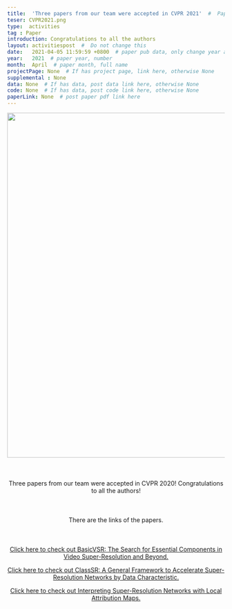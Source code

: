 ```yaml
---
title:  'Three papers from our team were accepted in CVPR 2021'  #  Paper title, covered by ''
teser: CVPR2021.png
type:  activities
tag : Paper
introduction: Congratulations to all the authors
layout: activitiespost  #  Do not change this
date:   2021-04-05 11:59:59 +0800  # paper pub data, only change year and month according to this format
year:   2021  # paper year, number
month:  April  # paper month, full name
projectPage: None  # If has project page, link here, otherwise None
supplemental : None
data: None  # If has data, post data link here, otherwise None
code: None  # If has data, post code link here, otherwise None
paperLink: None  # post paper pdf link here
---
```


<center><img src="http://xpixel.group/images/activities/CVPR2021.png" width = "800" height = "auto"  /></center>

&nbsp;
&nbsp;
<center>
<p style="font-size:20px;width:100%;text-align:left" >

Three papers from our team were accepted in CVPR 2020! Congratulations to all the authors!

</p>
</center>
&nbsp;

<center>
<p style="font-size:20px;width:100%;text-align:left" >

There are the links of the papers.

</p>
</center>
&nbsp;


<center>
<p style="font-size:20px;width:100%;text-align:left" >

<a href="http://xpixel.group/2021/03/23/BasicVSR-The-Search-for-Essential-Components-in-Video-Super-Resolution-and-Beyond.html"><font class="text-primary">Click here to check out BasicVSR: The Search for Essential Components in Video Super-Resolution and Beyond.</font></a>
<br>

<a href="http://xpixel.group/2021/03/23/ClassSR-A-General-Framework-to-Accelerate-Super-Resolution-Networks-by-Data-Characteristic.html"><font class="text-primary">Click here to check out ClassSR: A General Framework to Accelerate Super-Resolution Networks by Data Characteristic.</font></a>
<br>

<a href="http://xpixel.group/2021/03/23/Interpreting-Super-Resolution-Networks-with-Local-Attribution-Maps.html"><font class="text-primary">Click here to check out Interpreting Super-Resolution Networks with Local Attribution Maps.</font></a>
</p>

</center>

